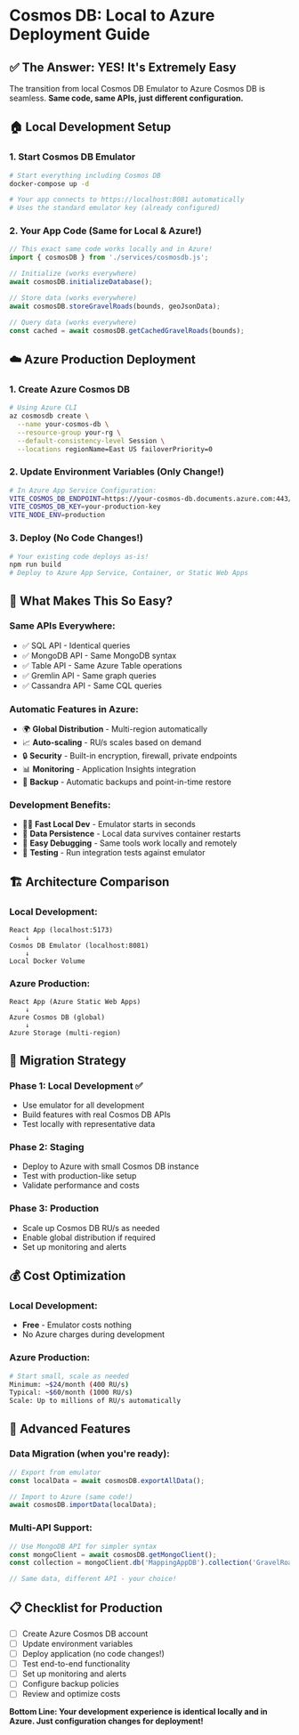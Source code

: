 # Cosmos DB: Local to Azure Deployment Guide

## ✅ **The Answer: YES! It's Extremely Easy**

The transition from local Cosmos DB Emulator to Azure Cosmos DB is seamless. **Same code, same APIs, just different configuration.**

## 🏠 **Local Development Setup**

### 1. Start Cosmos DB Emulator
```bash
# Start everything including Cosmos DB
docker-compose up -d

# Your app connects to https://localhost:8081 automatically
# Uses the standard emulator key (already configured)
```

### 2. Your App Code (Same for Local & Azure!)
```javascript
// This exact same code works locally and in Azure!
import { cosmosDB } from './services/cosmosdb.js';

// Initialize (works everywhere)
await cosmosDB.initializeDatabase();

// Store data (works everywhere) 
await cosmosDB.storeGravelRoads(bounds, geoJsonData);

// Query data (works everywhere)
const cached = await cosmosDB.getCachedGravelRoads(bounds);
```

## ☁️ **Azure Production Deployment**

### 1. Create Azure Cosmos DB
```bash
# Using Azure CLI
az cosmosdb create \
  --name your-cosmos-db \
  --resource-group your-rg \
  --default-consistency-level Session \
  --locations regionName=East US failoverPriority=0
```

### 2. Update Environment Variables (Only Change!)
```bash
# In Azure App Service Configuration:
VITE_COSMOS_DB_ENDPOINT=https://your-cosmos-db.documents.azure.com:443/
VITE_COSMOS_DB_KEY=your-production-key
VITE_NODE_ENV=production
```

### 3. Deploy (No Code Changes!)
```bash
# Your existing code deploys as-is!
npm run build
# Deploy to Azure App Service, Container, or Static Web Apps
```

## 🔄 **What Makes This So Easy?**

### **Same APIs Everywhere:**
- ✅ SQL API - Identical queries
- ✅ MongoDB API - Same MongoDB syntax  
- ✅ Table API - Same Azure Table operations
- ✅ Gremlin API - Same graph queries
- ✅ Cassandra API - Same CQL queries

### **Automatic Features in Azure:**
- 🌍 **Global Distribution** - Multi-region automatically
- 📈 **Auto-scaling** - RU/s scales based on demand
- 🔒 **Security** - Built-in encryption, firewall, private endpoints
- 📊 **Monitoring** - Application Insights integration
- 🔄 **Backup** - Automatic backups and point-in-time restore

### **Development Benefits:**
- 🏃‍♂️ **Fast Local Dev** - Emulator starts in seconds
- 🔄 **Data Persistence** - Local data survives container restarts
- 🐛 **Easy Debugging** - Same tools work locally and remotely
- 🧪 **Testing** - Run integration tests against emulator

## 🏗️ **Architecture Comparison**

### Local Development:
```
React App (localhost:5173)
    ↓
Cosmos DB Emulator (localhost:8081)
    ↓
Local Docker Volume
```

### Azure Production:
```
React App (Azure Static Web Apps)
    ↓
Azure Cosmos DB (global)
    ↓
Azure Storage (multi-region)
```

## 🚀 **Migration Strategy**

### **Phase 1: Local Development** ✅
- Use emulator for all development
- Build features with real Cosmos DB APIs
- Test locally with representative data

### **Phase 2: Staging** 
- Deploy to Azure with small Cosmos DB instance
- Test with production-like setup
- Validate performance and costs

### **Phase 3: Production**
- Scale up Cosmos DB RU/s as needed
- Enable global distribution if required
- Set up monitoring and alerts

## 💰 **Cost Optimization**

### **Local Development:**
- **Free** - Emulator costs nothing
- No Azure charges during development

### **Azure Production:**
```bash
# Start small, scale as needed
Minimum: ~$24/month (400 RU/s)
Typical: ~$60/month (1000 RU/s)
Scale: Up to millions of RU/s automatically
```

## 🔧 **Advanced Features** 

### **Data Migration** (when you're ready):
```javascript
// Export from emulator
const localData = await cosmosDB.exportAllData();

// Import to Azure (same code!)
await cosmosDB.importData(localData);
```

### **Multi-API Support**:
```javascript
// Use MongoDB API for simpler syntax
const mongoClient = await cosmosDB.getMongoClient();
const collection = mongoClient.db('MappingAppDB').collection('GravelRoads');

// Same data, different API - your choice!
```

## 📋 **Checklist for Production**

- [ ] Create Azure Cosmos DB account
- [ ] Update environment variables
- [ ] Deploy application (no code changes!)
- [ ] Test end-to-end functionality
- [ ] Set up monitoring and alerts
- [ ] Configure backup policies
- [ ] Review and optimize costs

**Bottom Line: Your development experience is identical locally and in Azure. Just configuration changes for deployment!**
